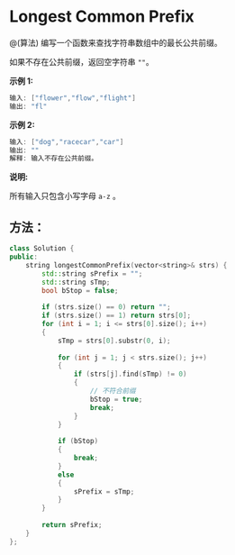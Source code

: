 # Longest Common Prefix

@(算法)
编写一个函数来查找字符串数组中的最长公共前缀。

如果不存在公共前缀，返回空字符串 `""`。

**示例 1:**
```powershell
输入: ["flower","flow","flight"]
输出: "fl"
```

**示例 2:**
```powershell
输入: ["dog","racecar","car"]
输出: ""
解释: 输入不存在公共前缀。
```

**说明:**

所有输入只包含小写字母 `a-z` 。


## 方法：

```cpp
class Solution {
public:
    string longestCommonPrefix(vector<string>& strs) {
        std::string sPrefix = "";
        std::string sTmp;
        bool bStop = false;
        
        if (strs.size() == 0) return "";
        if (strs.size() == 1) return strs[0];
        for (int i = 1; i <= strs[0].size(); i++)
        {
            sTmp = strs[0].substr(0, i);
            
            for (int j = 1; j < strs.size(); j++)
            {
                if (strs[j].find(sTmp) != 0)
                {
                    // 不符合前缀
                    bStop = true;
                    break;
                }
            }
            
            if (bStop)
            {
                break;
            }
            else
            {
                sPrefix = sTmp;
            }
        }
        
        return sPrefix;
    }
};
```
